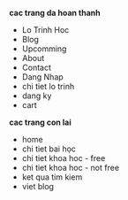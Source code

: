 **cac trang da hoan thanh**
- Lo Trinh Hoc
- Blog
- Upcomming
- About
- Contact
- Dang Nhap
- chi tiet lo trinh
- dang ky
- cart


**cac trang con lai**
- home
- chi tiet bai học
- chi tiet khoa hoc - free
- chi tiet khoa hoc - not free
- ket qua tim kiem
- viet blog